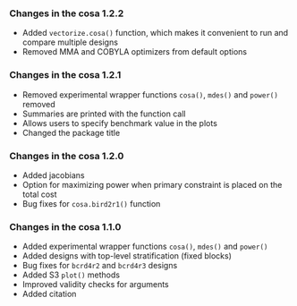 ### Changes in the cosa 1.2.2
 - Added `vectorize.cosa()` function, which makes it convenient to run and compare multiple designs
 - Removed MMA and COBYLA optimizers from default options
 
### Changes in the cosa 1.2.1
 - Removed experimental wrapper functions `cosa()`, `mdes()` and `power()` removed
 - Summaries are printed with the function call
 - Allows users to specify benchmark value in the plots
 - Changed the package title

### Changes in the cosa 1.2.0
 - Added jacobians
 - Option for maximizing power when primary constraint is placed on the total cost
 - Bug fixes for `cosa.bird2r1()` function 

### Changes in the cosa 1.1.0
 - Added experimental wrapper functions `cosa()`, `mdes()` and `power()`
 - Added designs with top-level stratification (fixed blocks) 
 - Bug fixes for `bcrd4r2` and `bcrd4r3` designs
 - Added S3 `plot()` methods
 - Improved validity checks for arguments
 - Added citation
